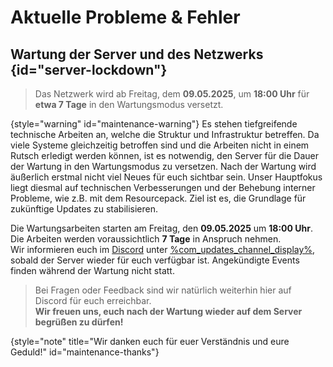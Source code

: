 # Aktuelle Probleme &amp; Fehler

## Wartung der Server und des Netzwerks {id="server-lockdown"}

> Das Netzwerk wird ab Freitag, dem **09.05.2025**, um **18:00 Uhr** für **etwa 7 Tage** in den Wartungsmodus versetzt.
>
{style="warning" id="maintenance-warning"}
<deflist>
<def title="Warum der Server in den Wartungsmodus geht" id="maintenance-reason">
Es stehen tiefgreifende technische Arbeiten an, welche die Struktur und Infrastruktur betreffen.
Da viele Systeme gleichzeitig betroffen sind und die Arbeiten nicht in einem Rutsch erledigt werden können, ist es notwendig, den Server für die Dauer der Wartung in den Wartungsmodus zu versetzen.
</def>
<def title="Was sich durch die Wartung ändert" id="maintenance-changes">
Nach der Wartung wird äußerlich erstmal nicht viel Neues für euch sichtbar sein. Unser Hauptfokus liegt diesmal auf technischen Verbesserungen und der Behebung interner Probleme, wie z.B. mit dem Resourcepack.
Ziel ist es, die Grundlage für zukünftige Updates zu stabilisieren.
</def>
<def title="Wie lange befindet sich der Server im Wartungsmodus?" id="maintenance-duration">

Die Wartungsarbeiten starten am Freitag, den **09.05.2025** um **18:00 Uhr**.
Die Arbeiten werden voraussichtlich **7 Tage** in Anspruch nehmen. \
Wir informieren euch im [Discord](%dc_link%) unter [%com_updates_channel_display%](%com_updates_channel%), sobald der Server wieder für euch verfügbar ist.
</def>
<def title="Was passiert mit geplanten Events während der Wartung?" id="maintenance-events">
Angekündigte Events finden während der Wartung nicht statt.
</def>
</deflist>

> Bei Fragen oder Feedback sind wir natürlich weiterhin hier auf Discord für euch erreichbar.\
> **Wir freuen uns, euch nach der Wartung wieder auf dem Server begrüßen zu dürfen!**
> 
{style="note" title="Wir danken euch für euer Verständnis und eure Geduld!" id="maintenance-thanks"}